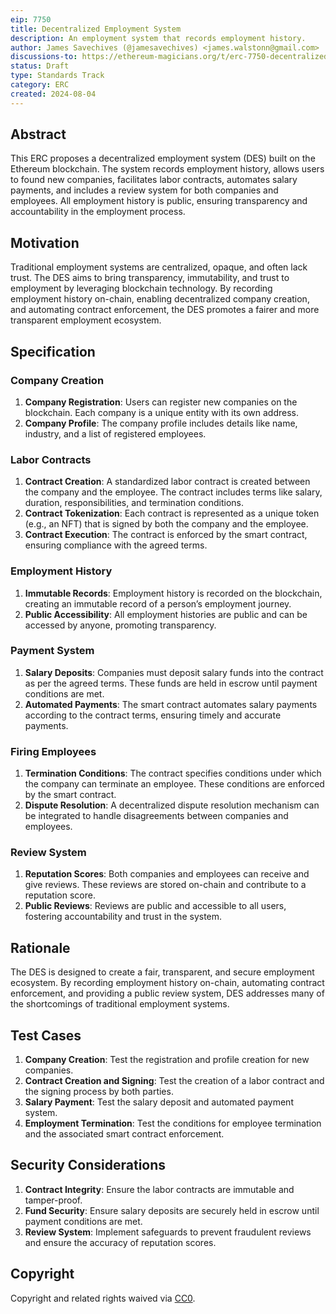 ```yaml
---
eip: 7750
title: Decentralized Employment System
description: An employment system that records employment history.
author: James Savechives (@jamesavechives) <james.walstonn@gmail.com>
discussions-to: https://ethereum-magicians.org/t/erc-7750-decentralized-employment-system-des/20724
status: Draft
type: Standards Track
category: ERC
created: 2024-08-04
---
```


## Abstract

This ERC proposes a decentralized employment system (DES) built on the Ethereum blockchain. The system records employment history, allows users to found new companies, facilitates labor contracts, automates salary payments, and includes a review system for both companies and employees. All employment history is public, ensuring transparency and accountability in the employment process.

## Motivation

Traditional employment systems are centralized, opaque, and often lack trust. The DES aims to bring transparency, immutability, and trust to employment by leveraging blockchain technology. By recording employment history on-chain, enabling decentralized company creation, and automating contract enforcement, the DES promotes a fairer and more transparent employment ecosystem.

## Specification

### Company Creation

1. **Company Registration**: Users can register new companies on the blockchain. Each company is a unique entity with its own address.
2. **Company Profile**: The company profile includes details like name, industry, and a list of registered employees.

### Labor Contracts

1. **Contract Creation**: A standardized labor contract is created between the company and the employee. The contract includes terms like salary, duration, responsibilities, and termination conditions.
2. **Contract Tokenization**: Each contract is represented as a unique token (e.g., an NFT) that is signed by both the company and the employee.
3. **Contract Execution**: The contract is enforced by the smart contract, ensuring compliance with the agreed terms.

### Employment History

1. **Immutable Records**: Employment history is recorded on the blockchain, creating an immutable record of a person’s employment journey.
2. **Public Accessibility**: All employment histories are public and can be accessed by anyone, promoting transparency.

### Payment System

1. **Salary Deposits**: Companies must deposit salary funds into the contract as per the agreed terms. These funds are held in escrow until payment conditions are met.
2. **Automated Payments**: The smart contract automates salary payments according to the contract terms, ensuring timely and accurate payments.

### Firing Employees

1. **Termination Conditions**: The contract specifies conditions under which the company can terminate an employee. These conditions are enforced by the smart contract.
2. **Dispute Resolution**: A decentralized dispute resolution mechanism can be integrated to handle disagreements between companies and employees.

### Review System

1. **Reputation Scores**: Both companies and employees can receive and give reviews. These reviews are stored on-chain and contribute to a reputation score.
2. **Public Reviews**: Reviews are public and accessible to all users, fostering accountability and trust in the system.

## Rationale

The DES is designed to create a fair, transparent, and secure employment ecosystem. By recording employment history on-chain, automating contract enforcement, and providing a public review system, DES addresses many of the shortcomings of traditional employment systems.


## Test Cases

1. **Company Creation**: Test the registration and profile creation for new companies.
2. **Contract Creation and Signing**: Test the creation of a labor contract and the signing process by both parties.
3. **Salary Payment**: Test the salary deposit and automated payment system.
4. **Employment Termination**: Test the conditions for employee termination and the associated smart contract enforcement.

## Security Considerations

1. **Contract Integrity**: Ensure the labor contracts are immutable and tamper-proof.
2. **Fund Security**: Ensure salary deposits are securely held in escrow until payment conditions are met.
3. **Review System**: Implement safeguards to prevent fraudulent reviews and ensure the accuracy of reputation scores.

## Copyright

Copyright and related rights waived via [CC0](../LICENSE.md).

